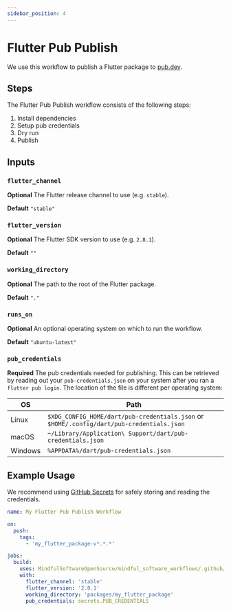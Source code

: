 ```yaml
---
sidebar_position: 4
---
```


# Flutter Pub Publish

We use this workflow to publish a Flutter package to [pub.dev](https://pub.dev).

## Steps

The Flutter Pub Publish workflow consists of the following steps:

1. Install dependencies
2. Setup pub credentials
3. Dry run
4. Publish

## Inputs

### `flutter_channel`

**Optional** The Flutter release channel to use (e.g. `stable`).

**Default** `"stable"`

### `flutter_version`

**Optional** The Flutter SDK version to use (e.g. `2.8.1`).

**Default** `""`

### `working_directory`

**Optional** The path to the root of the Flutter package.

**Default** `"."`

### `runs_on`

**Optional** An optional operating system on which to run the workflow.

**Default** `"ubuntu-latest"`

### `pub_credentials`

**Required** The pub credentials needed for publishing. This can be retrieved by reading out your `pub-credentials.json` on your system after you ran a `flutter pub login`. The location of the file is different per operating system:

| OS      | Path                                                                                      |
| ------- | ----------------------------------------------------------------------------------------- |
| Linux   | `$XDG_CONFIG_HOME/dart/pub-credentials.json` or `$HOME/.config/dart/pub-credentials.json` |
| macOS   | `~/Library/Application\ Support/dart/pub-credentials.json`                                |
| Windows | `%APPDATA%/dart/pub-credentials.json`                                                     |

## Example Usage

We recommend using [GitHub Secrets](https://docs.github.com/en/actions/security-guides/encrypted-secrets) for safely storing and reading the credentials.

```yaml
name: My Flutter Pub Publish Workflow

on:
  push:
    tags:
      - 'my_flutter_package-v*.*.*'

jobs:
  build:
    uses: MindfulSoftwareOpenSource/mindful_software_workflows/.github/workflows/flutter_pub_publish.yml@v1
    with:
      flutter_channel: 'stable'
      flutter_version: '2.8.1'
      working_directory: 'packages/my_flutter_package'
      pub_credentials: secrets.PUB_CREDENTIALS
```
